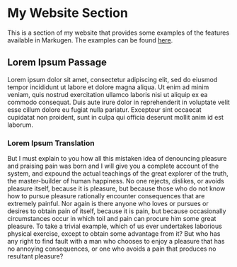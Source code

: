 # My Website Section
This is a section of my website that provides some examples of the features 
available in Markugen. The examples can be found
[here](./subsection/examples.md).

## Lorem Ipsum Passage
Lorem ipsum dolor sit amet, consectetur adipiscing elit, sed do eiusmod tempor 
incididunt ut labore et dolore magna aliqua. Ut enim ad minim veniam, quis 
nostrud exercitation ullamco laboris nisi ut aliquip ex ea commodo consequat. 
Duis aute irure dolor in reprehenderit in voluptate velit esse cillum dolore eu 
fugiat nulla pariatur. Excepteur sint occaecat cupidatat non proident, sunt in 
culpa qui officia deserunt mollit anim id est laborum.

### Lorem Ipsum Translation
But I must explain to you how all this mistaken idea of denouncing pleasure 
and praising pain was born and I will give you a complete account of the 
system, and expound the actual teachings of the great explorer of the truth, 
the master-builder of human happiness. No one rejects, dislikes, or avoids 
pleasure itself, because it is pleasure, but because those who do not know how 
to pursue pleasure rationally encounter consequences that are extremely 
painful. Nor again is there anyone who loves or pursues or desires to obtain 
pain of itself, because it is pain, but because occasionally circumstances 
occur in which toil and pain can procure him some great pleasure. To take a 
trivial example, which of us ever undertakes laborious physical exercise, 
except to obtain some advantage from it? But who has any right to find fault 
with a man who chooses to enjoy a pleasure that has no annoying consequences, 
or one who avoids a pain that produces no resultant pleasure?

